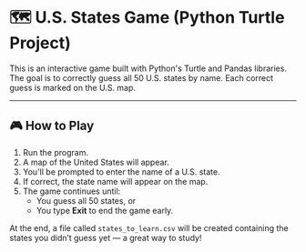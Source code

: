 # 🗺️ U.S. States Game (Python Turtle Project)

This is an interactive game built with Python's Turtle and Pandas libraries. 
The goal is to correctly guess all 50 U.S. states by name. 
Each correct guess is marked on the U.S. map.

---

## 🎮 How to Play

1. Run the program.
2. A map of the United States will appear.
3. You'll be prompted to enter the name of a U.S. state.
4. If correct, the state name will appear on the map.
5. The game continues until:
   - You guess all 50 states, or
   - You type **Exit** to end the game early.

At the end, a file called `states_to_learn.csv` will be created 
containing the states you didn’t guess yet — a great way to study!
